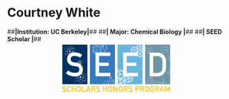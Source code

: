 # Courtney White
##**|Institution: UC Berkeley|**##
##**| Major: Chemical Biology |**##
##**| SEED Scholar |**##
 <img src="./SeedLogo.PNG" style="width:50%; margin:auto; display:block">
